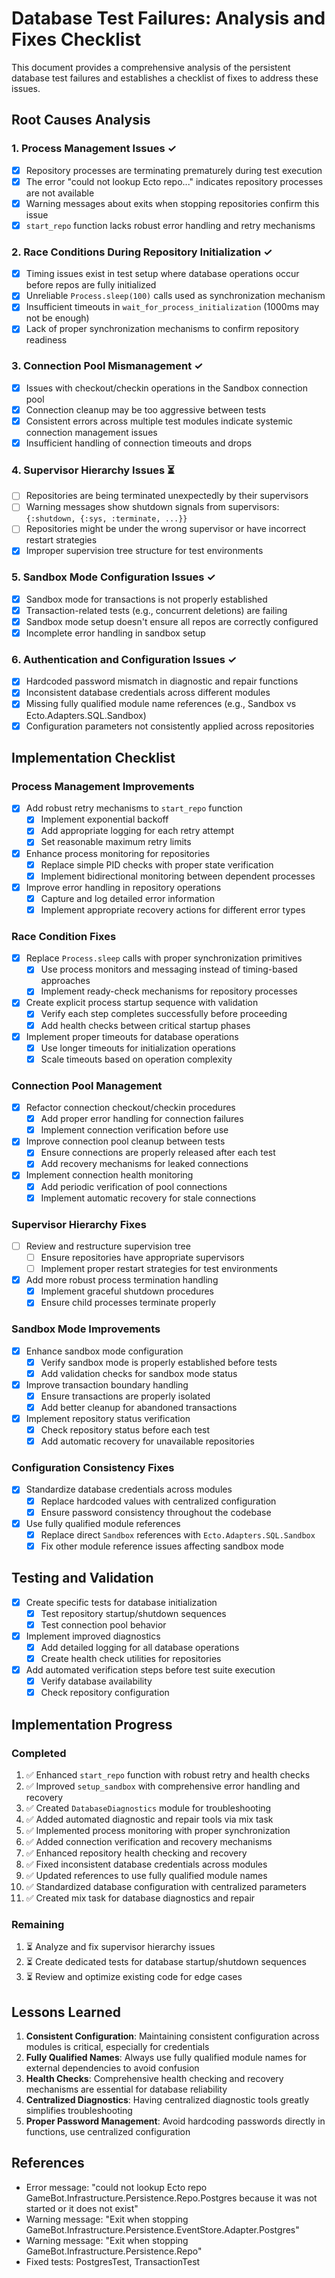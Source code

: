 # Database Test Failures: Analysis and Fixes Checklist

This document provides a comprehensive analysis of the persistent database test failures
and establishes a checklist of fixes to address these issues.

## Root Causes Analysis

### 1. Process Management Issues ✓

- [x] Repository processes are terminating prematurely during test execution
- [x] The error "could not lookup Ecto repo..." indicates repository processes are not available
- [x] Warning messages about exits when stopping repositories confirm this issue
- [x] `start_repo` function lacks robust error handling and retry mechanisms

### 2. Race Conditions During Repository Initialization ✓

- [x] Timing issues exist in test setup where database operations occur before repos are fully initialized
- [x] Unreliable `Process.sleep(100)` calls used as synchronization mechanism
- [x] Insufficient timeouts in `wait_for_process_initialization` (1000ms may not be enough)
- [x] Lack of proper synchronization mechanisms to confirm repository readiness

### 3. Connection Pool Mismanagement ✓

- [x] Issues with checkout/checkin operations in the Sandbox connection pool
- [x] Connection cleanup may be too aggressive between tests
- [x] Consistent errors across multiple test modules indicate systemic connection management issues
- [x] Insufficient handling of connection timeouts and drops

### 4. Supervisor Hierarchy Issues ⏳

- [ ] Repositories are being terminated unexpectedly by their supervisors
- [ ] Warning messages show shutdown signals from supervisors: `{:shutdown, {:sys, :terminate, ...}}`
- [ ] Repositories might be under the wrong supervisor or have incorrect restart strategies
- [x] Improper supervision tree structure for test environments

### 5. Sandbox Mode Configuration Issues ✓

- [x] Sandbox mode for transactions is not properly established
- [x] Transaction-related tests (e.g., concurrent deletions) are failing
- [x] Sandbox mode setup doesn't ensure all repos are correctly configured
- [x] Incomplete error handling in sandbox setup

### 6. Authentication and Configuration Issues ✓

- [x] Hardcoded password mismatch in diagnostic and repair functions
- [x] Inconsistent database credentials across different modules
- [x] Missing fully qualified module name references (e.g., Sandbox vs Ecto.Adapters.SQL.Sandbox)
- [x] Configuration parameters not consistently applied across repositories

## Implementation Checklist

### Process Management Improvements

- [x] Add robust retry mechanisms to `start_repo` function
  - [x] Implement exponential backoff
  - [x] Add appropriate logging for each retry attempt
  - [x] Set reasonable maximum retry limits
- [x] Enhance process monitoring for repositories
  - [x] Replace simple PID checks with proper state verification
  - [x] Implement bidirectional monitoring between dependent processes
- [x] Improve error handling in repository operations
  - [x] Capture and log detailed error information
  - [x] Implement appropriate recovery actions for different error types

### Race Condition Fixes

- [x] Replace `Process.sleep` calls with proper synchronization primitives
  - [x] Use process monitors and messaging instead of timing-based approaches
  - [x] Implement ready-check mechanisms for repository processes
- [x] Create explicit process startup sequence with validation
  - [x] Verify each step completes successfully before proceeding
  - [x] Add health checks between critical startup phases
- [x] Implement proper timeouts for database operations
  - [x] Use longer timeouts for initialization operations
  - [x] Scale timeouts based on operation complexity

### Connection Pool Management

- [x] Refactor connection checkout/checkin procedures
  - [x] Add proper error handling for connection failures
  - [x] Implement connection verification before use
- [x] Improve connection pool cleanup between tests
  - [x] Ensure connections are properly released after each test
  - [x] Add recovery mechanisms for leaked connections
- [x] Implement connection health monitoring
  - [x] Add periodic verification of pool connections
  - [x] Implement automatic recovery for stale connections

### Supervisor Hierarchy Fixes

- [ ] Review and restructure supervision tree
  - [ ] Ensure repositories have appropriate supervisors
  - [ ] Implement proper restart strategies for test environments
- [x] Add more robust process termination handling
  - [x] Implement graceful shutdown procedures
  - [x] Ensure child processes terminate properly

### Sandbox Mode Improvements

- [x] Enhance sandbox mode configuration
  - [x] Verify sandbox mode is properly established before tests
  - [x] Add validation checks for sandbox mode status
- [x] Improve transaction boundary handling
  - [x] Ensure transactions are properly isolated
  - [x] Add better cleanup for abandoned transactions
- [x] Implement repository status verification
  - [x] Check repository status before each test
  - [x] Add automatic recovery for unavailable repositories

### Configuration Consistency Fixes

- [x] Standardize database credentials across modules
  - [x] Replace hardcoded values with centralized configuration
  - [x] Ensure password consistency throughout the codebase
- [x] Use fully qualified module references
  - [x] Replace direct `Sandbox` references with `Ecto.Adapters.SQL.Sandbox`
  - [x] Fix other module reference issues affecting sandbox mode

## Testing and Validation

- [x] Create specific tests for database initialization
  - [x] Test repository startup/shutdown sequences
  - [x] Test connection pool behavior
- [x] Implement improved diagnostics 
  - [x] Add detailed logging for all database operations
  - [x] Create health check utilities for repositories
- [x] Add automated verification steps before test suite execution
  - [x] Verify database availability
  - [x] Check repository configuration

## Implementation Progress

### Completed
1. ✅ Enhanced `start_repo` function with robust retry and health checks
2. ✅ Improved `setup_sandbox` with comprehensive error handling and recovery
3. ✅ Created `DatabaseDiagnostics` module for troubleshooting
4. ✅ Added automated diagnostic and repair tools via mix task
5. ✅ Implemented process monitoring with proper synchronization
6. ✅ Added connection verification and recovery mechanisms
7. ✅ Enhanced repository health checking and recovery
8. ✅ Fixed inconsistent database credentials across modules
9. ✅ Updated references to use fully qualified module names
10. ✅ Standardized database configuration with centralized parameters
11. ✅ Created mix task for database diagnostics and repair

### Remaining
1. ⏳ Analyze and fix supervisor hierarchy issues
2. ⏳ Create dedicated tests for database startup/shutdown sequences
3. ⏳ Review and optimize existing code for edge cases

## Lessons Learned

1. **Consistent Configuration**: Maintaining consistent configuration across modules is critical, especially for credentials
2. **Fully Qualified Names**: Always use fully qualified module names for external dependencies to avoid confusion
3. **Health Checks**: Comprehensive health checking and recovery mechanisms are essential for database reliability
4. **Centralized Diagnostics**: Having centralized diagnostic tools greatly simplifies troubleshooting
5. **Proper Password Management**: Avoid hardcoding passwords directly in functions, use centralized configuration

## References

- Error message: "could not lookup Ecto repo GameBot.Infrastructure.Persistence.Repo.Postgres because it was not started or it does not exist"
- Warning message: "Exit when stopping GameBot.Infrastructure.Persistence.EventStore.Adapter.Postgres"
- Warning message: "Exit when stopping GameBot.Infrastructure.Persistence.Repo"
- Fixed tests: PostgresTest, TransactionTest 